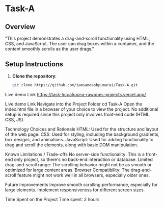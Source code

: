 # Task-A

## Overview

"This project demonstrates a drag-and-scroll functionality using HTML, CSS, and JavaScript. The user can drag boxes within a container,
and the content smoothly scrolls as the user drags."

## Setup Instructions

1. **Clone the repository**:
   ```bash
   git clone https://github.com/iamsandeshpumarai/Task-A.git

Live demo Link
https://task-5cca5ucea-rawones-projects.vercel.app/

Live demo Link
Navigate into the Project Folder
cd Task-A
Open the index.html file in a browser of your choice to view the project.
No additional setup is required since this project only involves front-end code (HTML, CSS, JS).

Technology Choices and Rationale
HTML: Used for the structure and layout of the web page.
CSS: Used for styling, including the background gradients, box designs, and animations.
JavaScript: Used for adding functionality to drag and scroll the elements, along with basic DOM manipulation.

Known Limitations / Trade-offs
No server-side functionality: This is a front-end only project, so there's no back-end interaction or database.
Limited drag-and-scroll range: The scrolling behavior might not be as smooth or optimized for large content areas.
Browser Compatibility: The drag-and-scroll feature might not work well in all browsers, especially older ones.

Future Improvements
Improve smooth scrolling performance, especially for large elements.
Implement responsiveness for different screen sizes.

Time Spent on the Project
Time spent: 2 hours



